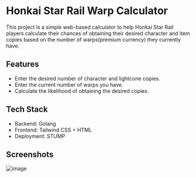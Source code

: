 # Honkai Star Rail Warp Calculator
This project is a simple web-based calculator to help Honkai Star Rail players calculate their chances of obtaining their desired character and item copies based on the number of warps(premium currency) they currently have.

## Features
- Enter the desired number of character and lightcone copies.
- Enter the current number of warps you have.
- Calculate the likelihood of obtaining the desired copies.

## Tech Stack
- Backend: Golang
- Frontend: Tailwind CSS + HTML
- Deployment: STUMP
  
## Screenshots
![image](https://github.com/user-attachments/assets/20eaea59-2df7-4377-a02d-98655916a1c1)





